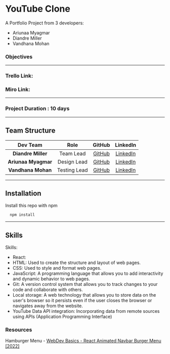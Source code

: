 # YouTube Clone

A Portfolio Project from 3 developers:
- Ariunaa Myagmar
- Diandre Miller
- Vandhana Mohan

### Objectives

---

### Trello Link:


### Miro Link:

---

### Project Duration : 10 days
---

## Team Structure

| Dev Team | Role | GitHub | LinkedIn
| :--------------: | :-------: | :-------: | :-------: |
| **Diandre Miller**  | Team Lead      | [GitHub](https://github.com/DiandreMiller) | [LinkedIn](https://www.linkedin.com/in/diandre-miller/)
| **Ariunaa Myagmar** | Design Lead    | [GitHub](https://github.com/ariunaamy) | [LinkedIn](https://www.linkedin.com/in/ariunaa-myagmar/)
| **Vandhana Mohan**  | Testing Lead   | [GitHub](https://github.com/Vandhana-Mohan) | [LinkedIn](https://www.linkedin.com/in/vandhanamohan/)

---

## Installation

Install this repo with npm

```
  npm install 
```

---

## Skills

Skills:

- React: 
- HTML: Used to create the structure and layout of web pages.
- CSS: Used to style and format web pages.
- JavaScript: A programming language that allows you to add interactivity and dynamic behavior to web pages.
- Git: A version control system that allows you to track changes to your code and collaborate with others.
- Local storage: A web technology that allows you to store data on the user's browser so it persists even if the user closes the browser or navigates away from the website.
- YouTube Data API integration: Incorporating data from remote sources using APIs (Application Programming Interface)

### Resources

Hamburger Menu - [WebDev Basics - React Animated Navbar Burger Menu [2022]]()
